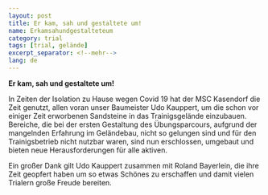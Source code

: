 ```yaml
---
layout: post
title: Er kam, sah und gestaltete um!
name: Erkamsahundgestalteteum
category: trial
tags: [trial, gelände]
excerpt_separator: <!--mehr-->
lang: de
---
```


**Er kam, sah und gestaltete um!**

<!--mehr-->


In Zeiten der Isolation zu Hause wegen Covid 19 hat der MSC Kasendorf die Zeit genutzt, 
allen voran unser Baumeister Udo Kauppert, um die schon vor einiger Zeit erworbenen Sandsteine in das Trainigsgelände einzubauen. 
Bereiche, die bei der ersten Gestaltung des Übungsparcours, aufgrund der mangelnden Erfahrung im Geländebau, 
nicht so gelungen sind und für den Trainigsbetrieb nicht nutzbar waren, 
sind nun erschlossen, umgebaut und bieten neue Herausforderungen für alle aktiven.

Ein großer Dank gilt Udo Kauppert zusammen mit Roland Bayerlein, 
die ihre Zeit geopfert haben um so etwas Schönes zu erschaffen und damit vielen Trialern große Freude bereiten.
